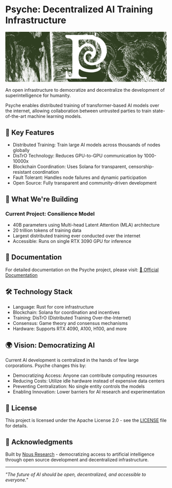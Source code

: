 # Psyche: Decentralized AI Training Infrastructure

<p align="center" width="100%">
    <img src="./psyche-book/src/psyche.jpg">
</p>

An open infrastructure to democratize and decentralize the development of superintelligence for humanity.

Psyche enables distributed training of transformer-based AI models over the internet, allowing collaboration between untrusted parties to train state-of-the-art machine learning models.

## 🌟 Key Features

- Distributed Training: Train large AI models across thousands of nodes globally
- DisTrO Technology: Reduces GPU-to-GPU communication by 1000-10000x
- Blockchain Coordination: Uses Solana for transparent, censorship-resistant coordination  
- Fault Tolerant: Handles node failures and dynamic participation
- Open Source: Fully transparent and community-driven development

## 🚀 What We're Building

### Current Project: Consilience Model
- 40B parameters using Multi-head Latent Attention (MLA) architecture
- 20 trillion tokens of training data
- Largest distributed training ever conducted over the internet
- Accessible: Runs on single RTX 3090 GPU for inference

## 📖 Documentation

For detailed documentation on the Psyche project, please visit:
[🔗 Official Documentation](https://docs.psyche.network)

## 🛠 Technology Stack

- Language: Rust for core infrastructure
- Blockchain: Solana for coordination and incentives
- Training: DisTrO (Distributed Training Over-the-Internet)
- Consensus: Game theory and consensus mechanisms
- Hardware: Supports RTX 4090, A100, H100, and more

## 🌍 Vision: Democratizing AI

Current AI development is centralized in the hands of few large corporations. Psyche changes this by:

- Democratizing Access: Anyone can contribute computing resources
- Reducing Costs: Utilize idle hardware instead of expensive data centers  
- Preventing Centralization: No single entity controls the models
- Enabling Innovation: Lower barriers for AI research and experimentation

## 📄 License

This project is licensed under the Apache License 2.0 - see the [LICENSE](LICENSE) file for details.

## 🙏 Acknowledgments

Built by [Nous Research](https://nousresearch.com) - democratizing access to artificial intelligence through open source development and decentralized infrastructure.

---

*"The future of AI should be open, decentralized, and accessible to everyone."*
